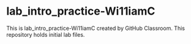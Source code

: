 # lab_intro_practice-Wi11iamC


This is lab_intro_practice-Wi11iamC created by GitHub Classroom. This repository holds initial lab files.
